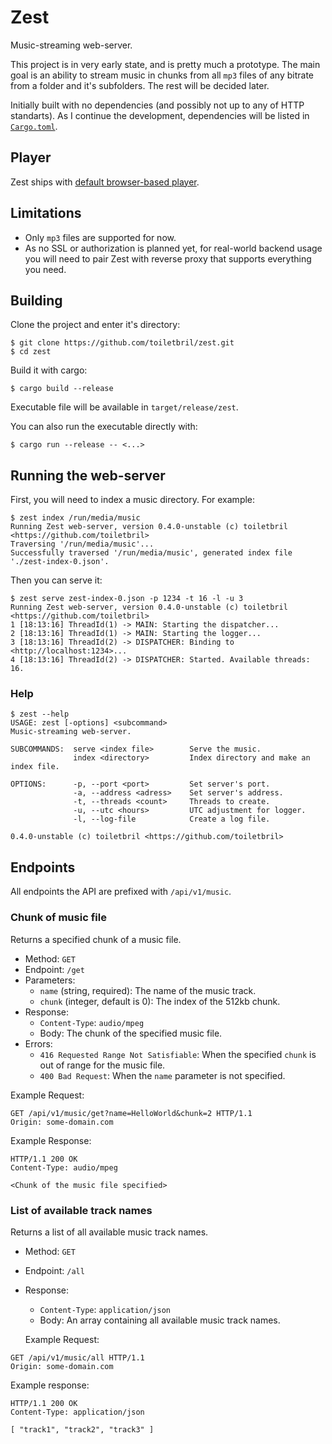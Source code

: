 # Zest

Music-streaming web-server.

This project is in very early state, and is pretty much a prototype. The main goal is an ability to stream music in chunks from all `mp3` files of any bitrate from a folder and it's subfolders. The rest will be decided later.

Initially built with no dependencies (and possibly not up to any of HTTP standarts). As I continue the development, dependencies will be listed in [`Cargo.toml`](./Cargo.toml).

## Player

Zest ships with [default browser-based player](./player/README.md).

## Limitations
- Only `mp3` files are supported for now.
- As no SSL or authorization is planned yet, for real-world backend usage you will need to pair Zest with reverse proxy that supports everything you need.

## Building

Clone the project and enter it's directory:
```console
$ git clone https://github.com/toiletbril/zest.git
$ cd zest
```

Build it with cargo:
```console
$ cargo build --release
```

Executable file will be available in `target/release/zest`.

You can also run the executable directly with:
```console
$ cargo run --release -- <...>
```

## Running the web-server

First, you will need to index a music directory. For example:
```console
$ zest index /run/media/music
Running Zest web-server, version 0.4.0-unstable (c) toiletbril <https://github.com/toiletbril>
Traversing '/run/media/music'...
Successfully traversed '/run/media/music', generated index file './zest-index-0.json'.
```

Then you can serve it:
```console
$ zest serve zest-index-0.json -p 1234 -t 16 -l -u 3
Running Zest web-server, version 0.4.0-unstable (c) toiletbril <https://github.com/toiletbril>
1 [18:13:16] ThreadId(1) -> MAIN: Starting the dispatcher...
2 [18:13:16] ThreadId(1) -> MAIN: Starting the logger...
3 [18:13:16] ThreadId(2) -> DISPATCHER: Binding to <http://localhost:1234>...
4 [18:13:16] ThreadId(2) -> DISPATCHER: Started. Available threads: 16.
```

### Help

```console
$ zest --help
USAGE: zest [-options] <subcommand>
Music-streaming web-server.

SUBCOMMANDS:  serve <index file>     	Serve the music.
              index <directory>      	Index directory and make an index file.

OPTIONS:      -p, --port <port>      	Set server's port.
              -a, --address <adress> 	Set server's address.
              -t, --threads <count>  	Threads to create.
              -u, --utc <hours>      	UTC adjustment for logger.
              -l, --log-file         	Create a log file.

0.4.0-unstable (c) toiletbril <https://github.com/toiletbril>
```

## Endpoints

All endpoints the API are prefixed with `/api/v1/music`.

### Chunk of music file

Returns a specified chunk of a music file.

- Method: `GET`
- Endpoint: `/get`
- Parameters:
  - `name` (string, required): The name of the music track.
  - `chunk` (integer, default is 0): The index of the 512kb chunk.
- Response:
  - `Content-Type`: `audio/mpeg`
  - Body: The chunk of the specified music file.
- Errors:
  - `416 Requested Range Not Satisfiable`: When the specified `chunk` is out of range for the music file.
  - `400 Bad Request`: When the `name` parameter is not specified.

Example Request:
```http
GET /api/v1/music/get?name=HelloWorld&chunk=2 HTTP/1.1
Origin: some-domain.com
```

Example Response:
```http
HTTP/1.1 200 OK
Content-Type: audio/mpeg

<Chunk of the music file specified>
```

### List of available track names
Returns a list of all available music track names.

- Method: `GET`
- Endpoint: `/all`
- Response:
    - `Content-Type`: `application/json`
    - Body: An array containing all available music track names.

  Example Request:
```http
GET /api/v1/music/all HTTP/1.1
Origin: some-domain.com
```

Example response:
```http
HTTP/1.1 200 OK
Content-Type: application/json

[ "track1", "track2", "track3" ]
```

